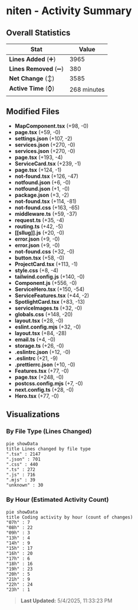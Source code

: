 # niten - Activity Summary 

## Overall Statistics

| Stat                   | Value                                                             |
| ---------------------- | ----------------------------------------------------------------- |
| **Lines Added** (➕)   | 3965                                          |
| **Lines Removed** (➖) | 380                                        |
| **Net Change** (↕)    | 3585                |
| **Active Time** (⌚)   | 268 minutes |


## Modified Files
- **MapComponent.tsx** (+98, -0)
- **page.tsx** (+59, -0)
- **settings.json** (+107, -2)
- **services.json** (+270, -0)
- **services.json** (+270, -0)
- **page.tsx** (+193, -4)
- **ServiceCard.tsx** (+239, -1)
- **page.tsx** (+124, -1)
- **not-found.tsx** (+126, -47)
- **notfound.json** (+6, -0)
- **notfound.json** (+1, -0)
- **package.json** (+3, -2)
- **not-found.tsx** (+114, -81)
- **not-found.css** (+163, -65)
- **middleware.ts** (+59, -37)
- **request.ts** (+35, -4)
- **routing.ts** (+42, -5)
- **[[sllug]].js** (+20, -0)
- **error.json** (+9, -0)
- **error.json** (+9, -0)
- **not-found.css** (+32, -0)
- **button.tsx** (+58, -0)
- **ProjectCard.tsx** (+113, -1)
- **style.css** (+8, -4)
- **tailwind.config.js** (+140, -0)
- **Component.js** (+556, -0)
- **ServiceHero.tsx** (+150, -54)
- **ServiceFeatures.tsx** (+44, -2)
- **SpotlightCard.tsx** (+83, -13)
- **serviceImages.ts** (+32, -0)
- **globals.css** (+148, -20)
- **layout.tsx** (+28, -0)
- **eslint.config.mjs** (+32, -0)
- **layout.tsx** (+84, -28)
- **email.ts** (+4, -0)
- **storage.ts** (+26, -0)
- **.eslintrc.json** (+12, -0)
- **.eslintrc** (+21, -9)
- **.prettierrc.json** (+10, -0)
- **Features.tsx** (+77, -0)
- **page.tsx** (+248, -0)
- **postcss.config.mjs** (+7, -0)
- **next.config.ts** (+28, -0)
- **Hero.tsx** (+77, -0)

## Visualizations

### By File Type (Lines Changed)

```mermaid
pie showData
title Lines changed by file type
".tsx" : 2147
".json" : 701
".css" : 440
".ts" : 272
".js" : 716
".mjs" : 39
"unknown" : 30
```

### By Hour (Estimated Activity Count)

```mermaid
pie showData
title Coding activity by hour (count of changes)
"07h" : 7
"08h" : 22
"09h" : 3
"13h" : 4
"14h" : 9
"15h" : 17
"16h" : 20
"17h" : 6
"18h" : 16
"19h" : 23
"20h" : 5
"21h" : 9
"22h" : 24
"23h" : 1
```


> **Last Updated:** 5/4/2025, 11:33:23 PM
